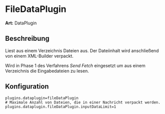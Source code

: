 # FileDataPlugin #
**Art:** DataPlugin
## Beschreibung ##
Liest aus einem Verzeichnis Dateien aus. Der Dateiinhalt wird anschließend von einem XML-Builder verpackt.

Wird in Phase 1 des Verfahrens _Send Fetch_ eingesetzt um aus einem Verzeichnis die Eingabedateien zu lesen.
## Konfiguration ##
```
plugins.dataplugin=fileDataPlugin
# Maximale Anzahl von Dateien, die in einer Nachricht verpackt werden.
plugins.dataplugin.fileDataPlugin.inputDataLimit=1
```